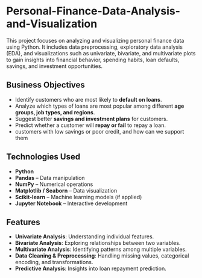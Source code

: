# Personal-Finance-Data-Analysis-and-Visualization
This project focuses on analyzing and visualizing personal finance data using Python. It includes data preprocessing, exploratory data analysis (EDA), and visualizations such as univariate, bivariate, and multivariate plots to gain insights into financial behavior, spending habits, loan defaults, savings, and investment opportunities.

## Business Objectives
- Identify customers who are most likely to **default on loans**.
- Analyze which types of loans are most popular among different **age groups, job types, and regions**.  
- Suggest better **savings and investment plans** for customers.  
- Predict whether a customer will **repay or fail** to repay a loan.
- customers with low savings or poor credit, and how can we support them

## Technologies Used
- **Python**  
- **Pandas** – Data manipulation  
- **NumPy** – Numerical operations  
- **Matplotlib / Seaborn** – Data visualization  
- **Scikit-learn** – Machine learning models (if applied)  
- **Jupyter Notebook** – Interactive development  

## Features
- **Univariate Analysis**: Understanding individual features.  
- **Bivariate Analysis**: Exploring relationships between two variables.  
- **Multivariate Analysis**: Identifying patterns among multiple variables.  
- **Data Cleaning & Preprocessing**: Handling missing values, categorical encoding, and transformations.  
- **Predictive Analysis**: Insights into loan repayment prediction.  
